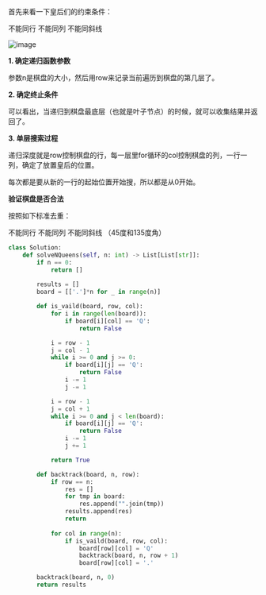 首先来看一下皇后们的约束条件：

不能同行
不能同列
不能同斜线

![image](https://user-images.githubusercontent.com/62086490/154037647-2cb425c2-436c-4e16-917d-6b3f9532e8b6.png)

**1. 确定递归函数参数**

参数n是棋盘的大小，然后用row来记录当前遍历到棋盘的第几层了。

**2. 确定终止条件**

可以看出，当递归到棋盘最底层（也就是叶子节点）的时候，就可以收集结果并返回了。

**3. 单层搜索过程**

递归深度就是row控制棋盘的行，每一层里for循环的col控制棋盘的列，一行一列，确定了放置皇后的位置。

每次都是要从新的一行的起始位置开始搜，所以都是从0开始。

**验证棋盘是否合法**

按照如下标准去重：

不能同行
不能同列
不能同斜线 （45度和135度角）


```python
class Solution:
    def solveNQueens(self, n: int) -> List[List[str]]:
        if n == 0:
            return []
        
        results = []
        board = [['.']*n for _ in range(n)]

        def is_vaild(board, row, col):
            for i in range(len(board)):
                if board[i][col] == 'Q':
                    return False

            i = row - 1
            j = col - 1
            while i >= 0 and j >= 0:
                if board[i][j] == 'Q':
                    return False
                i -= 1
                j -= 1

            i = row - 1
            j = col + 1
            while i >= 0 and j < len(board):
                if board[i][j] == 'Q':
                    return False
                i -= 1
                j += 1

            return True

        def backtrack(board, n, row):
            if row == n:
                res = []
                for tmp in board:
                    res.append("".join(tmp))
                results.append(res)
                return 
            
            for col in range(n):
                if is_vaild(board, row, col):
                    board[row][col] = 'Q'
                    backtrack(board, n, row + 1)
                    board[row][col] = '.'

        backtrack(board, n, 0)
        return results
```
